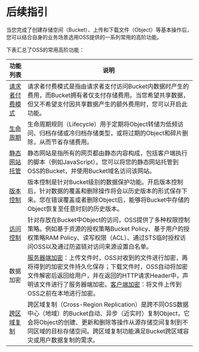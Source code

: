 # 后续指引

当您完成了创建存储空间（Bucket）、上传和下载文件（Object）等基本操作后，您可以结合自身的业务场景选用OSS提供的一系列常用的高阶功能。

下表汇总了OSS的常用高阶功能：

|功能列表|说明|
|----|--|
|[请求者付费模式](/intl.zh-CN/开发指南/存储空间（Bucket）/请求者付费模式.md)|请求者付费模式是指由请求者支付访问Bucket内数据时产生的费用，而Bucket拥有者仅支付存储费用。当您希望共享数据，但又不希望支付因共享数据产生的额外费用时，您可以开启此功能。|
|[生命周期](/intl.zh-CN/开发指南/存储空间（Bucket）/生命周期/生命周期规则介绍.md)|生命周期规则（Lifecycle）用于定期将Object转储为低频访问、归档存储或冷归档存储类型，或将过期的Object和碎片删除，从而节省存储费用。|
|[静态网站托管](/intl.zh-CN/开发指南/静态网站托管/静态网站托管介绍.md)|静态网站是指所有的网页都由静态内容构成，包括客户端执行的脚本（例如JavaScript）。您可以将您的静态网站托管到OSS的Bucket，并使用Bucket域名访问该网站。|
|[版本控制](/intl.zh-CN/开发指南/数据安全/版本控制/版本控制介绍.md)|版本控制是针对Bucket级别的数据保护功能。开启版本控制后，针对数据的覆盖和删除操作将会以历史版本的形式保存下来。您在错误覆盖或者删除Object后，能够将Bucket中存储的Object恢复至任意时刻的历史版本。|
|[访问控制](/intl.zh-CN/开发指南/数据安全/访问控制/访问控制概述.md)|针对存放在Bucket中Object的访问，OSS提供了多种权限控制策略。例如基于资源的授权策略Bucket Policy、基于用户的授权策略RAM Policy、读写权限（ACL）、通过STS临时授权访问OSS以及通过防盗链对访问来源设置白名单。|
|数据加密|[服务器端加密](/intl.zh-CN/开发指南/数据安全/数据加密/服务器端加密.md)：上传文件时，OSS对收到的文件进行加密，再将得到的加密文件持久化保存；下载文件时，OSS自动将加密文件解密后返回给用户，并在返回的HTTP请求Header中，声明该文件进行了服务器端加密。[客户端加密](/intl.zh-CN/开发指南/数据安全/数据加密/客户端加密.md)：将文件上传到OSS之前在本地进行加密。 |
|[跨区域复制](/intl.zh-CN/开发指南/数据安全/数据容灾/跨区域复制介绍.md)|跨区域复制（Cross-Region Replication）是跨不同OSS数据中心（地域）的Bucket自动、异步（近实时）复制Object，它会将Object的创建、更新和删除等操作从源存储空间复制到不同区域的目标存储空间。跨区域复制功能满足Bucket跨区域容灾或用户数据复制的需求。|

